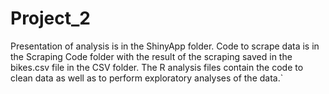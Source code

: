# Project_2
Presentation of analysis is in the ShinyApp folder. Code to scrape data is in the Scraping Code folder with the result of the scraping saved in the bikes.csv file in the CSV folder. The R analysis files contain the code to clean data as well as to perform exploratory analyses of the data.`
